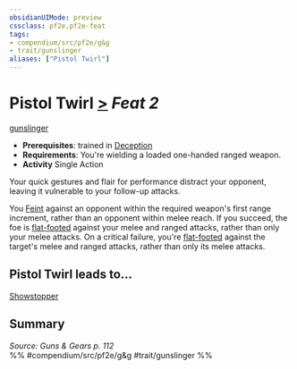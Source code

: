 ```yaml
---
obsidianUIMode: preview
cssclass: pf2e,pf2e-feat
tags:
- compendium/src/pf2e/g&g
- trait/gunslinger
aliases: ["Pistol Twirl"]
---
```

# Pistol Twirl  [>](../../Rules/core-rulebook/chapter-9-playing-the-game.md#Actions "Single Action") *Feat 2*  
[gunslinger](../../Rules/traits/gunslinger-g-g.md)  

- **Prerequisites**: trained in [Deception](../skills.md#Deception)
- **Requirements**: You're wielding a loaded one-handed ranged weapon.
- **Activity** Single Action

Your quick gestures and flair for performance distract your opponent, leaving it vulnerable to your follow-up attacks.

You [Feint](../../Rules/actions/feint.md) against an opponent within the required weapon's first range increment, rather than an opponent within melee reach. If you succeed, the foe is [flat-footed](../../Rules/conditions.md#Flat-footed) against your melee and ranged attacks, rather than only your melee attacks. On a critical failure, you're [flat-footed](../../Rules/conditions.md#Flat-footed) against the target's melee and ranged attacks, rather than only its melee attacks.

## Pistol Twirl leads to...

[Showstopper](showstopper-g-g.md)

## Summary

*Source: Guns & Gears p. 112*  
%% #compendium/src/pf2e/g&g #trait/gunslinger %%
